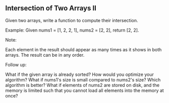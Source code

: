 

Intersection of Two Arrays II 
---


Given two arrays, write a function to compute their intersection.


Example:
Given nums1 = [1, 2, 2, 1], nums2 = [2, 2], return [2, 2].


Note:

Each element in the result should appear as many times as it shows in both arrays.
The result can be in any order.



Follow up:

What if the given array is already sorted? How would you optimize your algorithm?
What if nums1's size is small compared to nums2's size? Which algorithm is better?
What if elements of nums2 are stored on disk, and the memory is limited such that you cannot load all elements into the memory at once?



